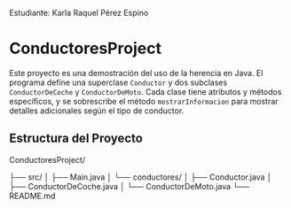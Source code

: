 Estudiante:
Karla Raquel Pérez Espino

# ConductoresProject

Este proyecto es una demostración del uso de la herencia en Java. 
El programa define una superclase `Conductor` y dos subclases `ConductorDeCoche` y `ConductorDeMoto`. 
Cada clase tiene atributos y métodos específicos, y se sobrescribe el método `mostrarInformacion` 
para mostrar detalles adicionales según el tipo de conductor.

## Estructura del Proyecto

ConductoresProject/

├── src/ 
│ ├── Main.java 
│ └── conductores/ 
│ ├── Conductor.java 
│ ├── ConductorDeCoche.java 
│ └── ConductorDeMoto.java 
└── README.md

